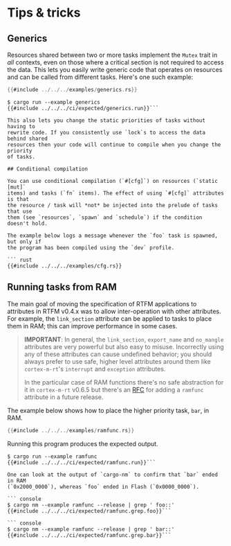 # Tips & tricks

## Generics

Resources shared between two or more tasks implement the `Mutex` trait in *all*
contexts, even on those where a critical section is not required to access the
data. This lets you easily write generic code that operates on resources and can
be called from different tasks. Here's one such example:

``` rust
{{#include ../../../examples/generics.rs}}
```

``` console
$ cargo run --example generics
{{#include ../../../ci/expected/generics.run}}```

This also lets you change the static priorities of tasks without having to
rewrite code. If you consistently use `lock`s to access the data behind shared
resources then your code will continue to compile when you change the priority
of tasks.

## Conditional compilation

You can use conditional compilation (`#[cfg]`) on resources (`static [mut]`
items) and tasks (`fn` items). The effect of using `#[cfg]` attributes is that
the resource / task will *not* be injected into the prelude of tasks that use
them (see `resources`, `spawn` and `schedule`) if the condition doesn't hold.

The example below logs a message whenever the `foo` task is spawned, but only if
the program has been compiled using the `dev` profile.

``` rust
{{#include ../../../examples/cfg.rs}}
```

## Running tasks from RAM

The main goal of moving the specification of RTFM applications to attributes in
RTFM v0.4.x was to allow inter-operation with other attributes. For example, the
`link_section` attribute can be applied to tasks to place them in RAM; this can
improve performance in some cases.

> **IMPORTANT**: In general, the `link_section`, `export_name` and `no_mangle`
> attributes are very powerful but also easy to misuse. Incorrectly using any of
> these attributes can cause undefined behavior; you should always prefer to use
> safe, higher level attributes around them like `cortex-m-rt`'s `interrupt` and
> `exception` attributes.
>
> In the particular case of RAM functions there's no
> safe abstraction for it in `cortex-m-rt` v0.6.5 but there's an [RFC] for
> adding a `ramfunc` attribute in a future release.

[RFC]: https://github.com/rust-embedded/cortex-m-rt/pull/100

The example below shows how to place the higher priority task, `bar`, in RAM.

``` rust
{{#include ../../../examples/ramfunc.rs}}
```

Running this program produces the expected output.

``` console
$ cargo run --example ramfunc
{{#include ../../../ci/expected/ramfunc.run}}```

One can look at the output of `cargo-nm` to confirm that `bar` ended in RAM
(`0x2000_0000`), whereas `foo` ended in Flash (`0x0000_0000`).

``` console
$ cargo nm --example ramfunc --release | grep ' foo::'
{{#include ../../../ci/expected/ramfunc.grep.foo}}```

``` console
$ cargo nm --example ramfunc --release | grep ' bar::'
{{#include ../../../ci/expected/ramfunc.grep.bar}}```
